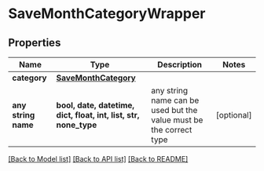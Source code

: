 # SaveMonthCategoryWrapper


## Properties
Name | Type | Description | Notes
------------ | ------------- | ------------- | -------------
**category** | [**SaveMonthCategory**](SaveMonthCategory.md) |  | 
**any string name** | **bool, date, datetime, dict, float, int, list, str, none_type** | any string name can be used but the value must be the correct type | [optional]

[[Back to Model list]](../README.md#documentation-for-models) [[Back to API list]](../README.md#documentation-for-api-endpoints) [[Back to README]](../README.md)



